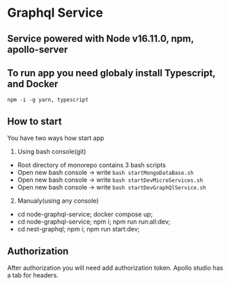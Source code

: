 # Graphql Service

## Service powered with Node v16.11.0, npm, apollo-server

## To run app you need globaly install Typescript, and Docker
`npm -i -g yarn, typescript`


## How to start
You have two ways how start app
1. Using bash console(git)
  - Root directory of monorepo contains 3 bash scripts
  - Open new bash console -> write ```bash startMongoDataBase.sh``` 
  - Open new bash console -> write ```bash startDevMicroServices.sh```
  - Open new bash console -> write ```bash startDevGraphQlService.sh```

2. Manualy(using any console)
  - cd node-graphql-service; docker compose up;
  - cd node-graphql-service; npm i; npm run run:all:dev;
  - cd nest-graphql; npm i; npm run start:dev;

## Authorization
After authorization you will need add authorization token. Apollo studio has a tab for headers.
